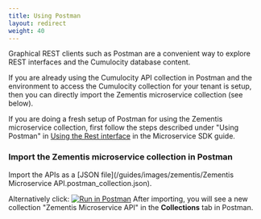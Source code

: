```yaml
---
title: Using Postman
layout: redirect
weight: 40
---
```


Graphical REST clients such as Postman are a convenient way to explore REST interfaces and the Cumulocity database content.

If you are already using the Cumulocity API collection in Postman and the environment to access the Cumulocity collection for your tenant is setup, then you can directly import the Zementis microservice collection (see below).

If you are doing a fresh setup of Postman for using the Zementis microservice collection, first follow the steps described under "Using Postman" in [Using the Rest interface](/guides/microservice-sdk/rest) in the Microservice SDK guide. 
 
### Import the Zementis microservice collection in Postman

Import the APIs as a [JSON file](/guides/images/zementis/Zementis Microservice API.postman_collection.json).

Alternatively click: [![Run in Postman](https://run.pstmn.io/button.svg)](https://app.getpostman.com/run-collection/f4c8d29408722144be14)
 After importing, you will see a new collection "Zementis Microservice API" in the **Collections** tab in Postman.

